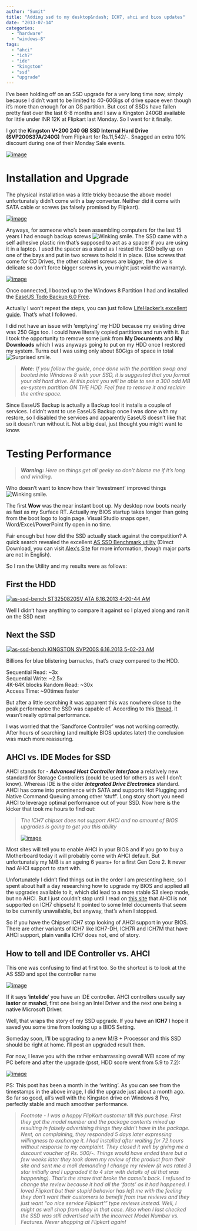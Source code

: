 ```yaml
---
author: "Sumit"
title: "Adding ssd to my desktop&ndash; ICH7, ahci and bios updates"
date: "2013-07-14"
categories: 
  - "hardware"
  - "windows-8"
tags: 
  - "ahci"
  - "ich7"
  - "ide"
  - "kingston"
  - "ssd"
  - "upgrade"
---
```


I’ve been holding off on an SSD upgrade for a very long time now, simply because I didn’t want to be limited to 40-60Gigs of drive space even though it’s more than enough for an OS partition. But cost of SSDs have fallen pretty fast over the last 6-8 months and I saw a Kingston 240GB available for little under INR 12K at Flipkart last Monday. So I went for it finally.

I got the **Kingston V+200 240 GB SSD Internal Hard Drive (SVP200S37A/240G)** from Flipkart for Rs.11,542/-. Snagged an extra 10% discount during one of their Monday Sale events.

[![image](images/image_thumb.png "image")](/images/blog/2013/07/images/image.png)

# Installation and Upgrade

The physical installation was a little tricky because the above model unfortunately didn’t come with a bay converter. Neither did it come with SATA cable or screws (as falsely promised by Flipkart).

[![image](images/image_thumb1.png "image")](/images/blog/2013/07/images/image1.png)

Anyways, for someone who’s been assembling computers for the last 15 years I had enough backup screws ![Winking smile](images/wlemoticon-winkingsmile.png). The SSD came with a self adhesive plastic rim that’s supposed to act as a spacer if you are using it in a laptop. I used the spacer as a stand as I rested the SSD belly up on one of the bays and put in two screws to hold it in place. (Use screws that come for CD Drives, the other cabinet screws are bigger, the drive is delicate so don’t force bigger screws in, you might just void the warranty).

[![image](images/image_thumb2.png "image")](/images/blog/2013/07/images/image2.png)

Once connected, I booted up to the Windows 8 Partition I had and installed the [EaseUS Todo Backup 6.0 Free](http://www.todo-backup.com/products/home/free-backup-software.htm "EaseUS Todo Backup 6.0 Free").

Actually I won’t repeat the steps, you can just follow [LifeHacker’s excellent guide](http://lifehacker.com/5837543/how-to-migrate-to-a-solid+state-drive-without-reinstalling-windows). That’s what I followed.

I did not have an issue with ‘emptying’ my HDD because my existing drive was 250 Gigs too. I could have literally copied partitions and run with it. But I took the opportunity to remove some junk from **My Documents** and **My Downloads** which I was anyways going to put on my HDD once I restored my system. Turns out I was using only about 80Gigs of space in total ![Surprised smile](images/wlemoticon-surprisedsmile.png).

> _**Note:** If you follow the guide, once done with the partition swap and booted into Windows 8 with your SSD, it is suggested that you format your old hard drive. At this point you will be able to see a 300 odd MB ex-system partition ON THE HDD. Feel free to remove it and reclaim the entire space._

Since EaseUS Backup is actually a Backup tool it installs a couple of services. I didn’t want to use EaseUS Backup once I was done with my restore, so I disabled the services and apparently EaseUS doesn’t like that so it doesn’t run without it. Not a big deal, just thought you might want to know.

# Testing Performance

> _**Warning:** Here on things get all geeky so don’t blame me if it’s long and winding._

Who doesn’t want to know how their ‘investment’ improved things ![Winking smile](images/wlemoticon-winkingsmile.png).

The first **Wow** was the near instant boot up. My desktop now boots nearly as fast as my Surface RT. Actually my BIOS startup takes longer than going from the boot logo to login page. Visual Studio snaps open, Word/Excel/PowerPoint fly open in no time.

Fair enough but how did the SSD actually stack against the competition? A quick search revealed the excellent [AS SSD Benchmark utility](http://www.alex-is.de/PHP/fusion/downloads.php?cat_id=4&file_id=9 "AS SSD Benchmark Utility") (Direct Download, you can visit [Alex’s Site](http://www.alex-is.de/PHP/fusion/news.php "Alex’s Site") for more information, though major parts are not in English).

So I ran the Utility and my results were as follows:

## First the HDD

[![as-ssd-bench ST3250820SV ATA  6.16.2013 4-20-44 AM](images/as-ssd-bench-st3250820sv-ata-6-16-2013-4-20-44-am_thumb.png "as-ssd-bench ST3250820SV ATA  6.16.2013 4-20-44 AM")](/images/blog/2013/07/as-ssd-bench-st3250820sv-ata-6-16-2013-4-20-44-am.png)

Well I didn’t have anything to compare it against so I played along and ran it on the SSD next

## Next the SSD

[![as-ssd-bench KINGSTON SVP200S 6.16.2013 5-02-23 AM](images/as-ssd-bench-kingston-svp200s-6-16-2013-5-02-23-am_thumb.png "as-ssd-bench KINGSTON SVP200S 6.16.2013 5-02-23 AM")](/images/blog/2013/07/as-ssd-bench-kingston-svp200s-6-16-2013-5-02-23-am.png)

Billions for blue blistering barnacles, that’s crazy compared to the HDD.

Sequential Read: ~3x  
Sequential Write: ~2.5x  
4K-64K blocks Random Read: ~30x  
Access Time: ~90times faster

But after a little searching it was apparent this was nowhere close to the peak performance the SSD was capable of. According to this [thread](http://www.overclock.net/t/754763/as-ssd-benchmark-thread "AS SSD Benchmark at Overclock.net"), it wasn’t really optimal performance.

I was worried that the ‘Sandforce Controller’ was not working correctly. After hours of searching (and multiple BIOS updates later) the conclusion was much more reassuring.

## AHCI vs. IDE Modes for SSD

AHCI stands for - _**Advanced Host Controller Interface**_ a relatively new standard for Storage Controllers (could be used for others as well I don’t know). Whereas IDE is the older **_Integrated Drive Electronics_** standard. AHCI has come into prominence with SATA and supports Hot Plugging and Native Command Queuing among other ‘stuff’. Long story short you need AHCI to leverage optimal performance out of your SSD. Now here is the kicker that took me hours to find out:

> _The ICH7 chipset does not support AHCI and no amount of BIOS upgrades is going to get you this ability_
> 
> [![image](images/image_thumb3.png "image")](/images/blog/2013/07/images/image3.png)

Most sites will tell you to enable AHCI in your BIOS and if you go to buy a Motherboard today it will probably come with AHCI default. But unfortunately my M/B is an ageing 6 years+ for a first Gen Core 2. It never had AHCI support to start with.

Unfortunately I didn’t find things out in the order I am presenting here, so I spent about half a day researching how to upgrade my BIOS and applied all the upgrades available to it, which did lead to a more stable S3 sleep mode, but no AHCI. But I just couldn’t stop until I read on [this site](http://www.mail-archive.com/linux-ide@vger.kernel.org/msg02213.html) that AHCI is not supported on ICH7 chipsets! It pointed to some Intel documents that seem to be currently unavailable, but anyway, that’s when I stopped.

So if you have the Chipset ICH7 stop looking of AHCI support in your BIOS. There are other variants of ICH7 like ICH7-DH, ICH7R and ICH7M that have AHCI support, plain vanilla ICH7 does not, end of story.

## How to tell and IDE Controller vs. AHCI

This one was confusing to find at first too. So the shortcut is to look at the AS SSD and spot the controller name

[![image](images/image_thumb4.png "image")](/images/blog/2013/07/images/image4.png)

If it says ‘**intelide**’ you have an IDE controller. AHCI controllers usually say **iastor** or **msahci**, first one being an Intel Driver and the next one being a native Microsoft Driver.

Well, that wraps the story of my SSD upgrade. If you have an **ICH7** I hope it saved you some time from looking up a BIOS Setting.

Someday soon, I’ll be upgrading to a new M/B + Processor and this SSD should be right at home. I’ll post an upgraded result then.

For now, I leave you with the rather embarrassing overall WEI score of my PC before and after the upgrade (psst, HDD score went from 5.9 to 7.2):

[![image](images/image_thumb5.png "image")](/images/blog/2013/07/images/image5.png)

PS: This post has been a month in the ‘writing’. As you can see from the timestamps in the above image, I did the upgrade just about a month ago. So far so good, all’s well with the Kingston drive on Windows 8 Pro, perfectly stable and much smoother performance.

> _Footnote - I was a happy FlipKart customer till this purchase. First they got the model number and the package contents mixed up resulting in falsely advertising things they didn’t have in the package. Next, on complaining, they responded 5 days later expressing willingness to exchange it. I had installed after waiting for 72 hours without response to my complaint. They closed it well by giving me a discount voucher of Rs. 500/-. Things would have ended there but a few weeks later they took down my review of the product from their site and sent me a mail demanding I change my review (it was rated 3 star initially and I upgraded it to 4 star with details of all that was happening). That’s the straw that broke the camel’s back. I refused to change the review because it had all the ‘facts’ as it had happened. I loved Flipkart but their stupid behavior has left me with the feeling they don’t want their customers to benefit from true reviews and they just want “oo nice service Flipkart'” type reviews instead. Well, I might as well shop from ebay in that case. Also when I last checked the SSD was still advertised with the incorrect Model Number vs. Features. Never shopping at Flipkart again!_
